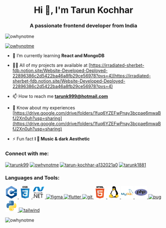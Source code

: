 <h1 align="center">Hi 👋, I'm Tarun Kochhar</h1>
<h3 align="center">A passionate frontend developer from India</h3>

<p align="left"> <img src="https://komarev.com/ghpvc/?username=owhynotme&label=Profile%20views&color=0e75b6&style=flat" alt="owhynotme" /> </p>

<p align="left"> <a href="https://github.com/ryo-ma/github-profile-trophy"><img src="https://github-profile-trophy.vercel.app/?username=owhynotme" alt="owhynotme" /></a> </p>

- 🌱 I’m currently learning **React and MongoDB**

- 👨‍💻 All of my projects are available at [https://irradiated-sherbet-fdb.notion.site/Website-Developed-Deployed-22896386c2d5422ba46a8fb29ce56978?pvs=4](https://irradiated-sherbet-fdb.notion.site/Website-Developed-Deployed-22896386c2d5422ba46a8fb29ce56978?pvs=4)

- 📫 How to reach me **tarunk999@hotmail.com**

- 📄 Know about my experiences [https://drive.google.com/drive/folders/1fuq6YZEFwPnay3bcpae6mwaBfJ2Xn0uh?usp=sharing](https://drive.google.com/drive/folders/1fuq6YZEFwPnay3bcpae6mwaBfJ2Xn0uh?usp=sharing)

- ⚡ Fun fact **I 🖤 Music & dark Aesthetic**

<h3 align="left">Connect with me:</h3>
<p align="left">
<a href="https://codepen.io/tarunk99" target="blank"><img align="center" src="https://raw.githubusercontent.com/rahuldkjain/github-profile-readme-generator/master/src/images/icons/Social/codepen.svg" alt="tarunk99" height="30" width="40" /></a>
<a href="https://dev.to/owhynotme" target="blank"><img align="center" src="https://raw.githubusercontent.com/rahuldkjain/github-profile-readme-generator/master/src/images/icons/Social/devto.svg" alt="owhynotme" height="30" width="40" /></a>
<a href="https://linkedin.com/in/tarun-kochhar-a132021a0" target="blank"><img align="center" src="https://raw.githubusercontent.com/rahuldkjain/github-profile-readme-generator/master/src/images/icons/Social/linked-in-alt.svg" alt="tarun-kochhar-a132021a0" height="30" width="40" /></a>
<a href="https://www.hackerrank.com/tarunk1881" target="blank"><img align="center" src="https://raw.githubusercontent.com/rahuldkjain/github-profile-readme-generator/master/src/images/icons/Social/hackerrank.svg" alt="tarunk1881" height="30" width="40" /></a>
</p>

<h3 align="left">Languages and Tools:</h3>
<p align="left"> <a href="https://www.w3schools.com/cpp/" target="_blank" rel="noreferrer"> <img src="https://raw.githubusercontent.com/devicons/devicon/master/icons/cplusplus/cplusplus-original.svg" alt="cplusplus" width="40" height="40"/> </a> <a href="https://www.w3schools.com/css/" target="_blank" rel="noreferrer"> <img src="https://raw.githubusercontent.com/devicons/devicon/master/icons/css3/css3-original-wordmark.svg" alt="css3" width="40" height="40"/> </a> <a href="https://dotnet.microsoft.com/" target="_blank" rel="noreferrer"> <img src="https://raw.githubusercontent.com/devicons/devicon/master/icons/dot-net/dot-net-original-wordmark.svg" alt="dotnet" width="40" height="40"/> </a> <a href="https://www.figma.com/" target="_blank" rel="noreferrer"> <img src="https://www.vectorlogo.zone/logos/figma/figma-icon.svg" alt="figma" width="40" height="40"/> </a> <a href="https://flutter.dev" target="_blank" rel="noreferrer"> <img src="https://www.vectorlogo.zone/logos/flutterio/flutterio-icon.svg" alt="flutter" width="40" height="40"/> </a> <a href="https://git-scm.com/" target="_blank" rel="noreferrer"> <img src="https://www.vectorlogo.zone/logos/git-scm/git-scm-icon.svg" alt="git" width="40" height="40"/> </a> <a href="https://www.w3.org/html/" target="_blank" rel="noreferrer"> <img src="https://raw.githubusercontent.com/devicons/devicon/master/icons/html5/html5-original-wordmark.svg" alt="html5" width="40" height="40"/> </a> <a href="https://www.linux.org/" target="_blank" rel="noreferrer"> <img src="https://raw.githubusercontent.com/devicons/devicon/master/icons/linux/linux-original.svg" alt="linux" width="40" height="40"/> </a> <a href="https://www.mysql.com/" target="_blank" rel="noreferrer"> <img src="https://raw.githubusercontent.com/devicons/devicon/master/icons/mysql/mysql-original-wordmark.svg" alt="mysql" width="40" height="40"/> </a> <a href="https://www.php.net" target="_blank" rel="noreferrer"> <img src="https://raw.githubusercontent.com/devicons/devicon/master/icons/php/php-original.svg" alt="php" width="40" height="40"/> </a> <a href="https://pugjs.org" target="_blank" rel="noreferrer"> <img src="https://cdn.worldvectorlogo.com/logos/pug.svg" alt="pug" width="40" height="40"/> </a> <a href="https://www.python.org" target="_blank" rel="noreferrer"> <img src="https://raw.githubusercontent.com/devicons/devicon/master/icons/python/python-original.svg" alt="python" width="40" height="40"/> </a> <a href="https://tailwindcss.com/" target="_blank" rel="noreferrer"> <img src="https://www.vectorlogo.zone/logos/tailwindcss/tailwindcss-icon.svg" alt="tailwind" width="40" height="40"/> </a> </p>

<p><img align="center" src="https://github-readme-stats.vercel.app/api/top-langs?username=owhynotme&show_icons=true&locale=en&layout=compact" alt="owhynotme" /></p>

